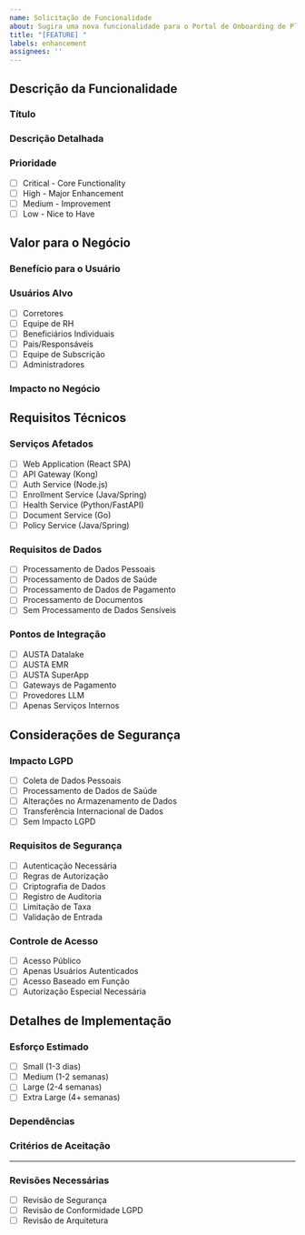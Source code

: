 ```yaml
---
name: Solicitação de Funcionalidade
about: Sugira uma nova funcionalidade para o Portal de Onboarding de Planos de Saúde
title: "[FEATURE] "
labels: enhancement
assignees: ''
---
```


## Descrição da Funcionalidade
### Título
<!-- Forneça um título claro e conciso em português -->

### Descrição Detalhada
<!-- Forneça uma descrição detalhada da funcionalidade (mínimo 200 caracteres) -->

### Prioridade
<!-- Selecione uma opção -->
- [ ] Critical - Core Functionality
- [ ] High - Major Enhancement
- [ ] Medium - Improvement
- [ ] Low - Nice to Have

## Valor para o Negócio
### Benefício para o Usuário
<!-- Descreva como esta funcionalidade beneficia os usuários e se alinha com os objetivos da AUSTA -->

### Usuários Alvo
<!-- Selecione todos que se aplicam -->
- [ ] Corretores
- [ ] Equipe de RH
- [ ] Beneficiários Individuais
- [ ] Pais/Responsáveis
- [ ] Equipe de Subscrição
- [ ] Administradores

### Impacto no Negócio
<!-- Descreva o impacto esperado no negócio e alinhamento com os objetivos do sistema -->

## Requisitos Técnicos
### Serviços Afetados
<!-- Selecione todos que se aplicam -->
- [ ] Web Application (React SPA)
- [ ] API Gateway (Kong)
- [ ] Auth Service (Node.js)
- [ ] Enrollment Service (Java/Spring)
- [ ] Health Service (Python/FastAPI)
- [ ] Document Service (Go)
- [ ] Policy Service (Java/Spring)

### Requisitos de Dados
<!-- Selecione todos que se aplicam -->
- [ ] Processamento de Dados Pessoais
- [ ] Processamento de Dados de Saúde
- [ ] Processamento de Dados de Pagamento
- [ ] Processamento de Documentos
- [ ] Sem Processamento de Dados Sensíveis

### Pontos de Integração
<!-- Selecione todos que se aplicam -->
- [ ] AUSTA Datalake
- [ ] AUSTA EMR
- [ ] AUSTA SuperApp
- [ ] Gateways de Pagamento
- [ ] Provedores LLM
- [ ] Apenas Serviços Internos

## Considerações de Segurança
### Impacto LGPD
<!-- Selecione todos que se aplicam -->
- [ ] Coleta de Dados Pessoais
- [ ] Processamento de Dados de Saúde
- [ ] Alterações no Armazenamento de Dados
- [ ] Transferência Internacional de Dados
- [ ] Sem Impacto LGPD

### Requisitos de Segurança
<!-- Selecione todos que se aplicam -->
- [ ] Autenticação Necessária
- [ ] Regras de Autorização
- [ ] Criptografia de Dados
- [ ] Registro de Auditoria
- [ ] Limitação de Taxa
- [ ] Validação de Entrada

### Controle de Acesso
<!-- Selecione uma opção -->
- [ ] Acesso Público
- [ ] Apenas Usuários Autenticados
- [ ] Acesso Baseado em Função
- [ ] Autorização Especial Necessária

## Detalhes de Implementação
### Esforço Estimado
<!-- Selecione uma opção -->
- [ ] Small (1-3 dias)
- [ ] Medium (1-2 semanas)
- [ ] Large (2-4 semanas)
- [ ] Extra Large (4+ semanas)

### Dependências
<!-- Liste todas as dependências, pré-requisitos e impactos no sistema -->

### Critérios de Aceitação
<!-- Liste os critérios específicos para conclusão da funcionalidade, incluindo requisitos de performance -->

---
### Revisões Necessárias
<!-- Não modifique esta seção - será preenchida durante a revisão -->
- [ ] Revisão de Segurança
- [ ] Revisão de Conformidade LGPD
- [ ] Revisão de Arquitetura

<!-- 
Instruções:
1. Preencha todas as seções obrigatórias
2. A descrição deve ter no mínimo 200 caracteres
3. Selecione todas as opções aplicáveis em cada seção
4. Forneça detalhes específicos nos campos de texto
5. As revisões necessárias serão marcadas pela equipe técnica
-->